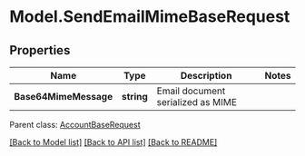# Model.SendEmailMimeBaseRequest

## Properties
Name | Type | Description | Notes
------------ | ------------- | ------------- | -------------
**Base64MimeMessage** | **string** | Email document serialized as MIME | 

 Parent class: [AccountBaseRequest](AccountBaseRequest.md)

[[Back to Model list]](README.md#documentation-for-models) [[Back to API list]](README.md#documentation-for-api-endpoints) [[Back to README]](README.md)


